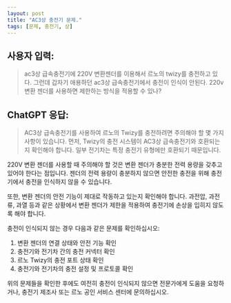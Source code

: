 ```yaml
---
layout: post
title: "AC3상 충전기 문제."
tags: [문제, 충전기, 상]
---
```


## 사용자 입력:
> ac3상 급속충전기에 220V 변환젠더를 이용해서 르노의 twizy를 충전하고 있다. 그런데 갑자기 애용하던 ac3상 급속충전기에서 충전이 인식이 안된다. 220v변환 젠더를 사용하면 제한하는 방식을 적용할 수 있나?

## ChatGPT 응답:
> AC3상 급속충전기를 사용하여 르노의 Twizy를 충전하려면 주의해야 할 몇 가지 사항이 있습니다. 먼저, Twizy의 충전 시스템이 AC3상 급속충전기와 호환되는지 확인해야 합니다. 일부 전기차는 특정 충전기 유형에만 호환되기 때문입니다.

220V 변환 젠더를 사용할 때 주의해야 할 것은 변환 젠더가 충분한 전력 용량을 갖추고 있어야 한다는 점입니다. 젠더의 전력 용량이 충분하지 않으면 안전한 충전을 위해 충전기에서 충전을 인식하지 않을 수 있습니다.

또한, 변환 젠더의 안전 기능이 제대로 작동하고 있는지 확인해야 합니다. 과전압, 과전류, 과열 등과 같은 상황에서 변환 젠더가 제한을 적용하여 충전기에 손상을 입히지 않도록 해야 합니다.

충전이 인식되지 않는 경우 다음과 같은 문제를 확인하십시오:

1. 변환 젠더의 연결 상태와 안전 기능 확인
2. 충전기와 전기차 간의 충전 커넥터 확인
3. 르노 Twizy의 충전 포트 상태 확인
4. 충전기와 전기차의 충전 설정 및 프로토콜 확인

위의 문제들을 확인한 후에도 여전히 충전이 인식되지 않으면 전문가에게 도움을 요청하거나, 충전기 제조사 또는 르노 공인 서비스 센터에 문의하십시오.

